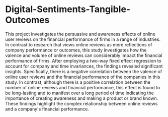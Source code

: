 # Digital-Sentiments-Tangible-Outcomes

This project investigates the persuasive and awareness effects of online user reviews on the financial performance of firms in a range of industries. In contrast to research that views online reviews as mere reflections of company performance or outcomes, this study investigates how the valence and volume of online reviews can considerably impact the financial performance of firms. After employing a two-way fixed effect regression to account for company and time invariances, the findings revealed significant insights. Specifically, there is a negative correlation between the valence of online user reviews and the financial performance of the companies in this study. In contrast, although there is a positive correlation between the number of online reviews and financial performance, this effect is found to be long-lasting and to manifest over a long period of time indicating the importance of creating awareness and making a product or brand known. These findings highlight the complex relationship between online reviews and a company's financial performance.
